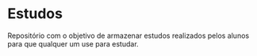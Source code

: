 # Estudos
Repositório com o objetivo de armazenar estudos realizados pelos alunos para que qualquer um use para estudar.
